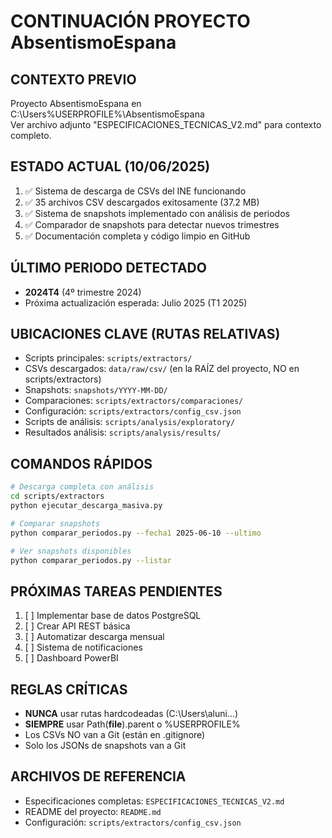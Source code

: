 # CONTINUACIÓN PROYECTO AbsentismoEspana

## CONTEXTO PREVIO
Proyecto AbsentismoEspana en C:\Users\%USERPROFILE%\AbsentismoEspana\
Ver archivo adjunto "ESPECIFICACIONES_TECNICAS_V2.md" para contexto completo.

## ESTADO ACTUAL (10/06/2025)
1. ✅ Sistema de descarga de CSVs del INE funcionando
2. ✅ 35 archivos CSV descargados exitosamente (37.2 MB) 
3. ✅ Sistema de snapshots implementado con análisis de periodos
4. ✅ Comparador de snapshots para detectar nuevos trimestres
5. ✅ Documentación completa y código limpio en GitHub

## ÚLTIMO PERIODO DETECTADO
- **2024T4** (4º trimestre 2024)
- Próxima actualización esperada: Julio 2025 (T1 2025)

## UBICACIONES CLAVE (RUTAS RELATIVAS)
- Scripts principales: `scripts/extractors/`
- CSVs descargados: `data/raw/csv/` (en la RAÍZ del proyecto, NO en scripts/extractors)
- Snapshots: `snapshots/YYYY-MM-DD/`
- Comparaciones: `scripts/extractors/comparaciones/`
- Configuración: `scripts/extractors/config_csv.json`
- Scripts de análisis: `scripts/analysis/exploratory/`
- Resultados análisis: `scripts/analysis/results/`

## COMANDOS RÁPIDOS
```bash
# Descarga completa con análisis
cd scripts/extractors
python ejecutar_descarga_masiva.py

# Comparar snapshots
python comparar_periodos.py --fecha1 2025-06-10 --ultimo

# Ver snapshots disponibles  
python comparar_periodos.py --listar
```

## PRÓXIMAS TAREAS PENDIENTES
1. [ ] Implementar base de datos PostgreSQL
2. [ ] Crear API REST básica
3. [ ] Automatizar descarga mensual
4. [ ] Sistema de notificaciones
5. [ ] Dashboard PowerBI

## REGLAS CRÍTICAS
- **NUNCA** usar rutas hardcodeadas (C:\Users\aluni\...)
- **SIEMPRE** usar Path(__file__).parent o %USERPROFILE%
- Los CSVs NO van a Git (están en .gitignore)
- Solo los JSONs de snapshots van a Git

## ARCHIVOS DE REFERENCIA
- Especificaciones completas: `ESPECIFICACIONES_TECNICAS_V2.md`
- README del proyecto: `README.md`
- Configuración: `scripts/extractors/config_csv.json`
